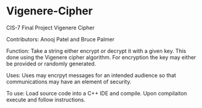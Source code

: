 # Vigenere-Cipher
CIS-7 Final Project Vigenere Cipher

Contributors: Anooj Patel and Bruce Palmer

Function: Take a string either encrypt or decrypt it with a given key. This done using the Vigenere cipher algorithm. For encryption the key may either be provided or randomly generated.

Uses: Uses may encrpyt messages for an intended audience so that communications may have an element of security.

To use: Load source code into a C++ IDE and compile. Upon compilaiton execute and follow instructions.
